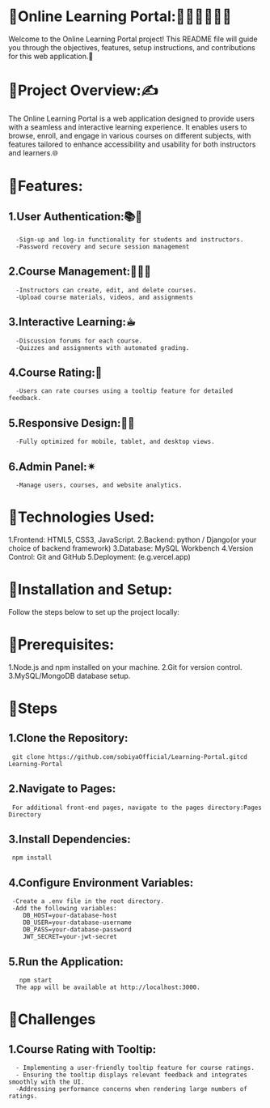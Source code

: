 # 🔗Online Learning Portal:👨‍💻👨🏻‍💻😃
Welcome to the Online Learning Portal project! This README file will guide you through the objectives, features, setup instructions, and contributions for this web application.📝

# 🔗Project Overview:✍
The Online Learning Portal is a web application designed to provide users with a seamless and interactive learning experience. It enables users to browse, enroll, and engage in various courses on different subjects, with features tailored to enhance accessibility and usability for both instructors and learners.🌐


# 🔗Features:
## 1.User Authentication:📚🍂
      -Sign-up and log-in functionality for students and instructors.
      -Password recovery and secure session management
## 2.Course Management:🙋🏻‍♂️
      -Instructors can create, edit, and delete courses.
      -Upload course materials, videos, and assignments
## 3.Interactive Learning:☕︎
      -Discussion forums for each course.
      -Quizzes and assignments with automated grading.    
## 4.Course Rating:📖
      -Users can rate courses using a tooltip feature for detailed feedback.     
## 5.Responsive Design:💫📝
      -Fully optimized for mobile, tablet, and desktop views.
## 6.Admin Panel:✴
      -Manage users, courses, and website analytics.  
      
      

# 🔗Technologies Used:
1.Frontend: HTML5, CSS3, JavaScript.
2.Backend: python / Django(or your choice of backend framework)
3.Database: MySQL Workbench
4.Version Control: Git and GitHub
5.Deployment: (e.g.vercel.app)



# 🔗Installation and Setup:
Follow the steps below to set up the project locally:

# 🔗Prerequisites:
1.Node.js and npm installed on your machine.
2.Git for version control.
3.MySQL/MongoDB database setup.


# 🔗Steps
## 1.Clone the Repository:
     git clone https://github.com/sobiyaOfficial/Learning-Portal.gitcd Learning-Portal
## 2.Navigate to Pages:
     For additional front-end pages, navigate to the pages directory:Pages Directory 
## 3.Install Dependencies:
     npm install
## 4.Configure Environment Variables:
     -Create a .env file in the root directory.
     -Add the following variables:
        DB_HOST=your-database-host
        DB_USER=your-database-username
        DB_PASS=your-database-password
        JWT_SECRET=your-jwt-secret
## 5.Run the Application:
       npm start
      The app will be available at http://localhost:3000.

# 🔗Challenges
## 1.Course Rating with Tooltip:
      - Implementing a user-friendly tooltip feature for course ratings.
      - Ensuring the tooltip displays relevant feedback and integrates smoothly with the UI.
      -Addressing performance concerns when rendering large numbers of ratings.      


      
